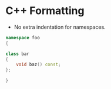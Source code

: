 # C++ Formatting

- No extra indentation for namespaces.

```cpp
namespace foo
{

class bar
{
    void baz() const;
};

}
```
